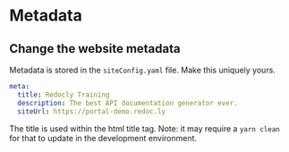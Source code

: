 # Metadata

## Change the website metadata

Metadata is stored in the `siteConfig.yaml` file.
Make this uniquely yours.

```yaml
meta:
  title: Redocly Training
  description: The best API documentation generator ever.
  siteUrl: https://portal-demo.redoc.ly
```

The title is used within the html title tag.
Note: it may require a `yarn clean` for that to update in the development environment.
